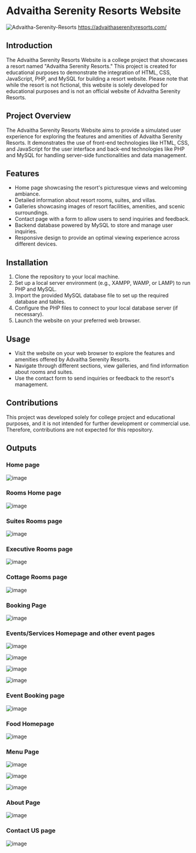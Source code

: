 # Advaitha Serenity Resorts Website

![Advaitha-Serenity-Resorts](https://github.com/sumukhsankarshana/Resort_Website/assets/115341766/cc4c68d0-0293-48a6-978b-1bc81a39aa27)
https://advaithaserenityresorts.com/

## Introduction

The Advaitha Serenity Resorts Website is a college project that showcases a resort named "Advaitha Serenity Resorts." This project is created for educational purposes to demonstrate the integration of HTML, CSS, JavaScript, PHP, and MySQL for building a resort website. Please note that while the resort is not fictional, this website is solely developed for educational purposes and is not an official website of Advaitha Serenity Resorts.

## Project Overview

The Advaitha Serenity Resorts Website aims to provide a simulated user experience for exploring the features and amenities of Advaitha Serenity Resorts. It demonstrates the use of front-end technologies like HTML, CSS, and JavaScript for the user interface and back-end technologies like PHP and MySQL for handling server-side functionalities and data management.

## Features

- Home page showcasing the resort's picturesque views and welcoming ambiance.
- Detailed information about resort rooms, suites, and villas.
- Galleries showcasing images of resort facilities, amenities, and scenic surroundings.
- Contact page with a form to allow users to send inquiries and feedback.
- Backend database powered by MySQL to store and manage user inquiries.
- Responsive design to provide an optimal viewing experience across different devices.

## Installation

1. Clone the repository to your local machine.
2. Set up a local server environment (e.g., XAMPP, WAMP, or LAMP) to run PHP and MySQL.
3. Import the provided MySQL database file to set up the required database and tables.
4. Configure the PHP files to connect to your local database server (if necessary).
5. Launch the website on your preferred web browser.

## Usage

- Visit the website on your web browser to explore the features and amenities offered by Advaitha Serenity Resorts.
- Navigate through different sections, view galleries, and find information about rooms and suites.
- Use the contact form to send inquiries or feedback to the resort's management.

## Contributions

This project was developed solely for college project and educational purposes, and it is not intended for further development or commercial use. Therefore, contributions are not expected for this repository.

## Outputs
### Home page
![image](https://github.com/sumukhsankarshana/Resort_Website/assets/115341766/dd6a0b1e-0270-4bfd-9c58-64564319b704)

### Rooms Home page
![image](https://github.com/sumukhsankarshana/Resort_Website/assets/115341766/006c1560-186c-4b80-86f6-b8a28d40b9e8)

### Suites Rooms page
![image](https://github.com/sumukhsankarshana/Resort_Website/assets/115341766/0902eb2f-e9b4-4805-afda-b97b6becbf3e)

### Executive Rooms page
![image](https://github.com/sumukhsankarshana/Resort_Website/assets/115341766/77725631-2cd3-4f29-8557-74ca27b613e4)

### Cottage Rooms page
![image](https://github.com/sumukhsankarshana/Resort_Website/assets/115341766/f47c1c44-a4c4-4654-84d4-c76db02c6693)

### Booking Page
![image](https://github.com/sumukhsankarshana/Resort_Website/assets/115341766/a6d62470-473b-40bd-a29e-460964de79ae)

### Events/Services Homepage and other event pages
![image](https://github.com/sumukhsankarshana/Resort_Website/assets/115341766/466f37c8-0cdc-4d88-a23d-475e4532fa66)

![image](https://github.com/sumukhsankarshana/Resort_Website/assets/115341766/919c7ccd-a7f6-4f1c-aa14-0883f7de9471)

![image](https://github.com/sumukhsankarshana/Resort_Website/assets/115341766/604bc1e0-a9b4-4c9d-a536-b3b6e53eeb44)

![image](https://github.com/sumukhsankarshana/Resort_Website/assets/115341766/2e7d7577-e0dd-42f4-9919-f05157c3e5b1)

### Event Booking page 
![image](https://github.com/sumukhsankarshana/Resort_Website/assets/115341766/3943615d-195d-4745-97ef-5d4763218e13)

### Food Homepage
![image](https://github.com/sumukhsankarshana/Resort_Website/assets/115341766/10d44845-2463-4e4b-a488-999019862d88)

### Menu Page
![image](https://github.com/sumukhsankarshana/Resort_Website/assets/115341766/5b235947-fed5-4df8-8f85-88306707f605)

![image](https://github.com/sumukhsankarshana/Resort_Website/assets/115341766/076f400b-ce09-47b3-acf1-d8d590162511)

![image](https://github.com/sumukhsankarshana/Resort_Website/assets/115341766/94412249-a84e-4924-8cc2-5bfa0efbb611)

### About Page
![image](https://github.com/sumukhsankarshana/Resort_Website/assets/115341766/9fb11023-acca-4039-b490-37d071826e27)

### Contact US page
![image](https://github.com/sumukhsankarshana/Resort_Website/assets/115341766/6b4edb18-d1b3-45aa-b83b-3760462f0757)






